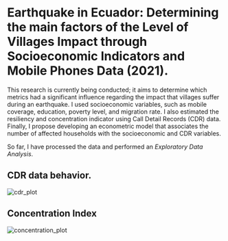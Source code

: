 # Earthquake in Ecuador: Determining the main factors of the Level of Villages Impact through Socioeconomic Indicators and Mobile Phones Data (2021).

This research is currently being conducted; it aims to determine which metrics had a significant influence regarding the impact that villages suffer during an earthquake. I used socioeconomic variables, such as mobile coverage, education, poverty level, and migration rate. I also estimated the resiliency and concentration indicator using Call Detail Records (CDR) data. Finally, I propose developing an econometric model that associates the number of affected households with the socioeconomic and CDR variables.

So far, I have processed the data and performed an *Exploratory Data Analysis*.

## CDR data behavior.
![cdr_plot](Graphs/All_data.png)

## Concentration Index
![concentration_plot](Graphs/CI_bef_top_least_3.png)